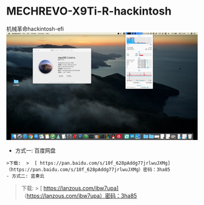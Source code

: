 # MECHREVO-X9Ti-R-hackintosh
机械革命hackintosh-efi
![ image](https://github.com/cateatlemon/MECHREVO-X9Ti-R-hackintosh/blob/master/13ACFBA5-6F7B-4C46-B2C9-2304FE81E8C3.png)
- 方式一: 百度网盘
```
>下载:  >  [ https://pan.baidu.com/s/10f_628pAddg77jrlwuJXMg] （https://pan.baidu.com/s/10f_628pAddg77jrlwuJXMg）密码：3ha85
- 方式二: 蓝奏云
```
>下载:  > [ https://lanzous.com/ibw7upa] （https://lanzous.com/ibw7upa）密码：3ha85
